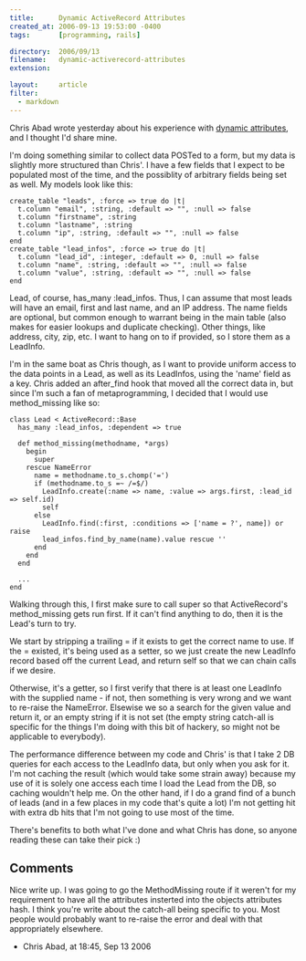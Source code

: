 ```yaml
---
title:      Dynamic ActiveRecord Attributes
created_at: 2006-09-13 19:53:00 -0400
tags:       [programming, rails]

directory:  2006/09/13
filename:   dynamic-activerecord-attributes
extension:  

layout:     article
filter:
  - markdown
---
```

Chris Abad wrote yesterday about his experience with [dynamic attributes][], and I thought I'd share mine.

I'm doing something similar to collect data POSTed to a form, but my data is slightly more structured than Chris'. I have a few fields that I expect to be populated most of the time, and the possiblity of arbitrary fields being set as well. My models look like this:

    create_table "leads", :force => true do |t|
      t.column "email", :string, :default => "", :null => false
      t.column "firstname", :string
      t.column "lastname", :string
      t.column "ip", :string, :default => "", :null => false
    end
    create_table "lead_infos", :force => true do |t|
      t.column "lead_id", :integer, :default => 0, :null => false
      t.column "name", :string, :default => "", :null => false
      t.column "value", :string, :default => "", :null => false
    end

Lead, of course, has\_many :lead\_infos. Thus, I can assume that most leads will have an email, first and last name, and an IP address. The name fields are optional, but common enough to warrant being in the main table (also makes for easier lookups and duplicate checking). Other things, like address, city, zip, etc. I want to hang on to if provided, so I store them as a LeadInfo.

I'm in the same boat as Chris though, as I want to provide uniform access to the data points in a Lead, as well as its LeadInfos, using the 'name' field as a key. Chris added an after\_find hook that moved all the correct data in, but since I'm such a fan of metaprogramming, I decided that I would use method\_missing like so:

    class Lead < ActiveRecord::Base
      has_many :lead_infos, :dependent => true

      def method_missing(methodname, *args)
        begin
          super
        rescue NameError
          name = methodname.to_s.chomp('=')
          if (methodname.to_s =~ /=$/)
            LeadInfo.create(:name => name, :value => args.first, :lead_id => self.id)
            self
          else
            LeadInfo.find(:first, :conditions => ['name = ?', name]) or raise
            lead_infos.find_by_name(name).value rescue ''
          end
        end
      end

      ...
    end

Walking through this, I first make sure to call super so that ActiveRecord's method\_missing gets run first. If it can't find anything to do, then it is the Lead's turn to try.

We start by stripping a trailing = if it exists to get the correct name to use. If the = existed, it's being used as a setter, so we just create the new LeadInfo record based off the current Lead, and return self so that we can chain calls if we desire.

Otherwise, it's a getter, so I first verify that there is at least one LeadInfo with the supplied name - if not, then something is very wrong and we want to re-raise the NameError. Elsewise we so a search for the given value and return it, or an empty string if it is not set (the empty string catch-all is specific for the things I'm doing with this bit of hackery, so might not be applicable to everybody).

The performance difference between my code and Chris' is that I take 2 DB queries for each access to the LeadInfo data, but only when you ask for it. I'm not caching the result (which would take some strain away) because my use of it is solely one access each time I load the Lead from the DB, so caching wouldn't help me. On the other hand, if I do a grand find of a bunch of leads (and in a few places in my code that's quite a lot) I'm not getting hit with extra db hits that I'm not going to use most of the time.

There's benefits to both what I've done and what Chris has done, so anyone reading these can take their pick :)

[dynamic attributes]: http://blog.integralimpressions.com/articles/2006/09/12/dynamically-adding-attributes-to-your-model


## Comments

Nice write up. I was going to go the MethodMissing route if it weren't for my requirement to have all the attributes insterted into the objects attributes hash. I think you're write about the catch-all being specific to you. Most people would probably want to re-raise the error and deal with that appropriately elsewhere.

- Chris Abad, at 18:45, Sep 13 2006
